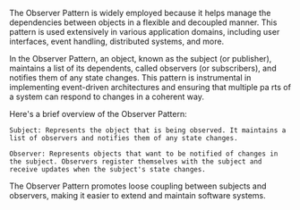 The Observer Pattern is widely employed because it helps manage the dependencies between objects in a flexible and decoupled manner. This pattern is used extensively in various  application domains, including user interfaces, event handling, distributed systems, and more.
 
In the Observer Pattern, an object, known as the subject (or publisher), maintains a list of its dependents, called observers (or subscribers), and notifies them of any state changes. This pattern is instrumental in implementing event-driven architectures and ensuring that multiple pa rts of a system can respond to changes in a coherent way.
 
Here's a brief overview of the Observer Pattern: 
 
    Subject: Represents the object that is being observed. It maintains a list of observers and notifies them of any state changes. 
 
    Observer: Represents objects that want to be notified of changes in the subject. Observers register themselves with the subject and receive updates when the subject's state changes. 
 
The Observer Pattern promotes loose coupling between subjects and observers, making it easier to extend and maintain software systems. 
